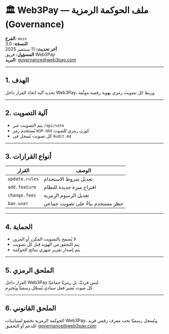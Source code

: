 # 🏛️ Web3Pay — ملف الحوكمة الرمزية (Governance)

**الفرع:** `main`  
**النسخة:** 3.0  
**آخر تحديث:** 11 سبتمبر 2025  
**المسؤول:** فريق Web3Pay  
**البريد:** governance@web3pay.com  

---

## 1. الهدف

تحديد آلية اتخاذ القرار داخل Web3Pay، وربط كل تصويت رمزي بهوية رقمية موثّقة.

---

## 2. آلية التصويت

- يتم التصويت عبر `/api/vote`  
- يُستخدم رمز `W3P-GOV` كوزن رمزي للصوت  
- كل تصويت يُسجل في `Audit.md`

---

## 3. أنواع القرارات

| القرار            | الوصف                                 |
|-------------------|----------------------------------------|
| `update.rules`    | تعديل شروط الاستخدام                  |
| `add.feature`     | اقتراح ميزة جديدة للنظام              |
| `change.fees`     | تعديل الرسوم الرمزية                  |
| `ban.user`        | حظر مستخدم بناءً على تصويت جماعي      |

---

## 4. الحماية

- لا يُسمح بالتصويت المكرر أو المزور  
- يتم التحقق من الهوية قبل كل تصويت  
- يتم إصدار تقرير شهري بنتائج الحوكمة

---

## 5. الملحق الرمزي

القرار داخل Web3Pay ليس فرديًا، بل رمزيًا جماعيًا.  
كل صوت يُعتبر فعل سيادي يُسجّل رسميًا ويُحترم.

---

## 6. الملحق القانوني

الحوكمة الرمزية تخضع لسياسات Web3Pay، وتُسجل رسميًا تحت معرف رقمي فريد.  
للدعم أو التحقيق: governance@web3pay.com
